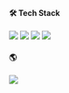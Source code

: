 

<!--
**zuuxyun/zuuxyun** is a ✨ _special_ ✨ repository because its `README.md` (this file) appears on your GitHub profile.

Here are some ideas to get you started:

- 🔭 I’m currently working on ...
- 🌱 I’m currently learning ...
- 👯 I’m looking to collaborate on ...
- 🤔 I’m looking for help with ...
- 💬 Ask me about ...
- 📫 How to reach me: ...
- 😄 Pronouns: ...
- ⚡ Fun fact: ...
-->
#### 🛠️ Tech Stack
<img src="https://img.shields.io/badge/html5-E34F26?style=flex&logo=html5&logoColor=white"> <img src="https://img.shields.io/badge/css3-1572B6?style=flex&logo=css3&logoColor=white">
<img src="https://img.shields.io/badge/javascript-F7DF1E?style=flex&logo=javascript&logoColor=white">
<img src="https://img.shields.io/badge/react-61DAFB?style=flex&logo=react&logoColor=white">

#### 🌎
<img src="https://img.shields.io/badge/tailwindcss-06B6D4?style=flexe&logo=tailwindcss&logoColor=white">
